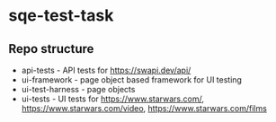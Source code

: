 # sqe-test-task

## Repo structure
* api-tests - API tests for https://swapi.dev/api/
* ui-framework - page object based framework for UI testing
* ui-test-harness - page objects
* ui-tests - UI tests for https://www.starwars.com/, https://www.starwars.com/video, https://www.starwars.com/films